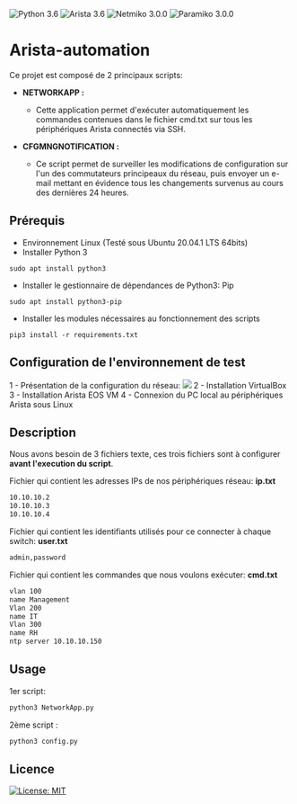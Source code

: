 ![Python 3.6](https://img.shields.io/badge/Python-3.8%2B-green)
![Arista 3.6](https://img.shields.io/badge/Arista-4.20%2B-orange)
![Netmiko 3.0.0](https://img.shields.io/badge/Netmiko-3.3.2-yellow)
![Paramiko 3.0.0](https://img.shields.io/badge/Paramiko-2.7.1-blue)


# Arista-automation

Ce projet est composé de 2 principaux scripts:

- **NETWORKAPP :**
  - Cette application permet d'exécuter automatiquement les commandes contenues dans le fichier cmd.txt sur tous les périphériques Arista connectés via SSH.
  
- **CFGMNGNOTIFICATION :**
    - Ce script permet de surveiller les modifications de configuration sur l'un des commutateurs principeaux du réseau, puis envoyer un e-mail mettant en évidence tous les changements survenus au cours
des dernières 24 heures.

## Prérequis
- Environnement Linux (Testé sous Ubuntu 20.04.1 LTS 64bits)
- Installer Python 3
```
sudo apt install python3
```

- Installer le gestionnaire de dépendances de Python3: Pip
```
sudo apt install python3-pip
```
- Installer les modules nécessaires au fonctionnement des scripts
```
pip3 install -r requirements.txt
```

## Configuration de l'environnement de test
1 - Présentation de la configuration du réseau:
![](https://zupimages.net/up/20/51/1krs.png)
2 - Installation VirtualBox
3 - Installation Arista EOS VM
4 - Connexion du PC local au périphériques Arista sous Linux

## Description

Nous avons besoin de 3 fichiers texte, ces trois fichiers sont à configurer **avant l'execution du script**.

Fichier qui contient les adresses IPs de nos périphériques réseau: **ip.txt**
```bash
10.10.10.2
10.10.10.3
10.10.10.4
```
Fichier qui contient les identifiants utilisés pour ce connecter à chaque switch: **user.txt**
```bash
admin,password
```

Fichier qui contient les commandes que nous voulons exécuter: **cmd.txt** 
```bash
vlan 100
name Management
Vlan 200
name IT
Vlan 300
name RH
ntp server 10.10.10.150
```

## Usage
1er script:
```bash
python3 NetworkApp.py
```
2ème script :
```bash
python3 config.py
```
## Licence
[![License: MIT](https://img.shields.io/badge/License-MIT-green.svg)](https://opensource.org/licenses/MIT)


